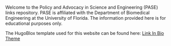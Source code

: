Welcome to the Policy and Advocacy in Science and Engineering (PASE) links repository. PASE is affiliated with the Department of Biomedical Engineering at the University of Florida. The information provided here is for educational purposes only.

The HugoBlox template used for this website can be found here: [Link In Bio Theme](https://github.com/HugoBlox/theme-link-in-bio)
